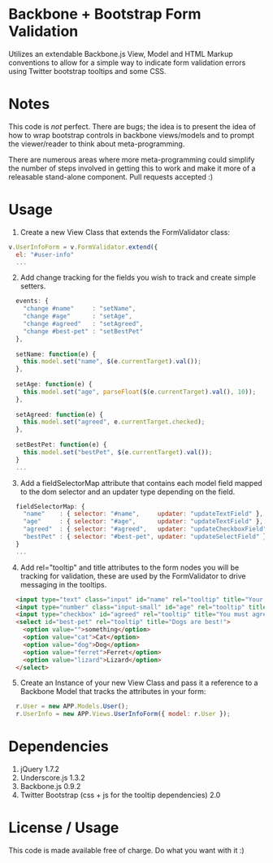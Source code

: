 # Backbone + Bootstrap Form Validation

Utilizes an extendable Backbone.js View, Model and HTML Markup conventions to allow for a simple way to indicate form validation errors using Twitter bootstrap tooltips and some CSS.

# Notes

This code is _not_ perfect. There are bugs; the idea is to present the idea of how to wrap bootstrap controls in backbone views/models and to prompt the viewer/reader to think about meta-programming.

There are numerous areas where more meta-programming could simplify the number of steps involved in getting this to work and make it more of a releasable stand-alone component. Pull requests accepted :)

# Usage

1. Create a new View Class that extends the FormValidator class:

```javascript
v.UserInfoForm = v.FormValidator.extend({
  el: "#user-info"
  ...
```

2. Add change tracking for the fields you wish to track and create simple setters.

```javascript
  events: {
    "change #name"     : "setName",
    "change #age"      : "setAge",
    "change #agreed"   : "setAgreed",
    "change #best-pet" : "setBestPet"
  },
  
  setName: function(e) {
    this.model.set("name", $(e.currentTarget).val());
  },
  
  setAge: function(e) {
    this.model.set("age", parseFloat($(e.currentTarget).val(), 10));
  },
  
  setAgreed: function(e) {
    this.model.set("agreed", e.currentTarget.checked);
  },
  
  setBestPet: function(e) {
    this.model.set("bestPet", $(e.currentTarget).val());
  }
  ...
```

3. Add a fieldSelectorMap attribute that contains each model field mapped to the dom selector and an updater type depending on the field.
  
```javascript
  fieldSelectorMap: {
    "name"    : { selector: "#name",     updater: "updateTextField" },
    "age"     : { selector: "#age",      updater: "updateTextField" },
    "agreed"  : { selector: "#agreed",   updater: "updateCheckboxField" },
    "bestPet" : { selector: "#best-pet", updater: "updateSelectField" }
  }
  ...
````

4. Add rel="tooltip" and title attributes to the form nodes you will be tracking for validation, these are used by the FormValidator to drive messaging in the tooltips.

```html
  <input type="text" class="input" id="name" rel="tooltip" title="Your name cannot be Bob." placeholder="anything but Bob will work">
  <input type="number" class="input-small" id="age" rel="tooltip" title="Age must be between 1 and 100." min="0" max="100" step="1" placeholder="> 0 < 100">
  <input type="checkbox" id="agreed" rel="tooltip" title="You must agree. NOW!">
  <select id="best-pet" rel="tooltip" title="Dogs are best!">
    <option value="">something</option>
    <option value="cat">Cat</option>
    <option value="dog">Dog</option>
    <option value="ferret">Ferret</option>
    <option value="lizard">Lizard</option>
  </select>
```

5. Create an Instance of your new View Class and pass it a reference to a Backbone Model that tracks the attributes in your form:

```javascript
  r.User = new APP.Models.User();
  r.UserInfo = new APP.Views.UserInfoForm({ model: r.User });
```

# Dependencies

1. jQuery 1.7.2
2. Underscore.js 1.3.2
3. Backbone.js 0.9.2
4. Twitter Bootstrap (css + js for the tooltip dependencies) 2.0

# License / Usage

This code is made available free of charge. Do what you want with it :)
